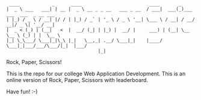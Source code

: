      ____            _      ____                         ____       _                        
    |  _ \ ___   ___| | __ |  _ \ __ _ _ __   ___ _ __  / ___|  ___(_)___ ___  ___  _ __ ___ 
    | |_) / _ \ / __| |/ / | |_) / _` | '_ \ / _ \ '__| \___ \ / __| / __/ __|/ _ \| '__/ __|
    |  _ < (_) | (__|   <  |  __/ (_| | |_) |  __/ |     ___) | (__| \__ \__ \ (_) | |  \__ \
    |_| \_\___/ \___|_|\_\ |_|   \__,_| .__/ \___|_|    |____/ \___|_|___/___/\___/|_|  |___/
                                      |_|                                                    

Rock, Paper, Scissors!

This is the repo for our college Web Application Development.
This is an online version of Rock, Paper, Scissors with leaderboard.

Have fun!
:-)